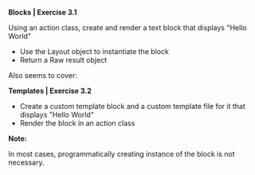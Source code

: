 **Blocks | Exercise 3.1**

Using an action class, create and render a text block that displays "Hello World"
* Use the Layout object to instantiate the block
* Return a Raw result object

Also seems to cover:

**Templates | Exercise 3.2**

* Create a custom template block and a custom template file for it that displays "Hello World“
* Render the block in an action class

**Note:**

In most cases, programmatically creating instance of the block is not necessary.